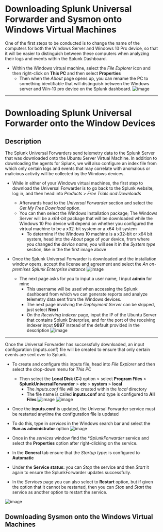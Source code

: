# Downloading Splunk Universal Forwarder and Sysmon onto Windows Virtual Machines 

One of the first steps to be conducted is to change the name of the computers for both the Windows Server and Windows 10 Pro device, so that it will be easier to distinguish between these computers when analyzing their logs and events within the Splunk Dashboard.
* Within the Windows virtual machine, select the *File Explorer* icon and then right-click on **This PC** and then select **Properties**
  * Then when the *About* page opens up, you can rename the PC to something identifiable that will distinguish between the Windows server and Win-10 pro device on the Splunk dashboard.
![image](https://github.com/Chaac9/Active-Directory-and-Splunk-Server/assets/98796264/e45b69e3-e625-4501-b6dc-cac74346b67b)

***
# Downloading Splunk Universal Forwarder onto the Window Devices

## Description 

The Splunk Universal Forwarders send telemetry data to the Splunk Server that was downloaded onto the Ubuntu Server Virtual Machine. In addition to downloading the agents for Splunk, we will also configure an index file from which only certain logs and events that may correlate with anomalous or malicious activity will be collected by the Windows devices. 

* While in either of your Windows virtual machines, the first step to download the Universal Forwarder is to go back to the Splunk website, log in, and then head into *Products* > *Free Trials and Downloads*
  * Afterwards head to the *Universal Forwarder* section and select the *Get My Free Download* option.
  * You can then select the Windows Installation package; The Windows Server will be a *x64-bit* package that will be downloaded while the Windows 10 Pro device will depend on whether you configured the virtual machine to be a x32-bit system or a x64-bit system
    * To determine if the Windows 10 machine is a x32-bit or x64 bit system, head into the *About* page of your device, from where you changed the *device name*; you will see it in the *System type* section, like in the the first image above

* Once the Splunk Universal Forwarder is downloaded and the installation window opens, accept the license and agreement and select the *An on-premises Splunk Enterprise instance*
![image](https://github.com/Chaac9/Active-Directory-and-Splunk-Server/assets/98796264/194f1d25-96b3-498a-91d8-7e1068637045)

  * The next page asks for you to input a user name, I input **admin** for mine
    * This username will be used when accessing the Splunk dashboard from which we can generate reports and analyze telemetry data sent from the Windows devices.
    * The next page involving the *Deployment Server* can be skipped, just select **Next**
    * On the *Receiving Indexer* page, input the IP of the Ubuntu Server that contains Splunk Enterprise, and for the port of the receiving indexer input **9997** instead of the default provided in the description
![image](https://github.com/Chaac9/Active-Directory-and-Splunk-Server/assets/98796264/d15b5124-a14d-4c4c-95ab-822535859050)
***

Once the Universal Forwarder has successfully downloaded, an input configuration (inputs.conf) file will be created to ensure that only certain events are sent over to Splunk.

* To create and configure this inputs file, head into *File Explorer* and then select the drop-down menu for *This PC* 
  * Then select the **Local Disk (C:)** option > select **Program Files** > **SplunkUniversalForwarder** > **etc** > **system** > **local**
    * The *inputs.conf* file will be created within the *local* directory
    * The file name is called **inputs.conf** and type is configured to **All Files**
![image](https://github.com/Chaac9/Active-Directory-and-Splunk-Server/assets/98796264/2b4bd061-f06d-4e37-b973-c6ba84ce9e22)
![image](https://github.com/Chaac9/Active-Directory-and-Splunk-Server/assets/98796264/12938fb1-e0b0-4508-9f5c-6a1677f426d1)


 * Once the **inputs.conf** is updated, the Universal Forwarder service must be restarted anytime the configuration file is updated
  * To do this, type in *services* in the Windows search bar  and select the **Run as administrator** option 
![image](https://github.com/Chaac9/Active-Directory-and-Splunk-Server/assets/98796264/b0c727ef-21d7-4c22-820b-4e5eee18e813)


 * Once in the *services* window find the **SplunkForwarder* service and select the **Properties** option after right-clicking on the service.
  * In the **General** tab ensure that the *Startup type:* is configured to **Automatic**
  * Under the **Service status:**  you can *Stop* the service and then *Start* it again to ensure the SplunkForwarder updates successfully.
  * In the *Services* page you can also select to **Restart** option, but if given the option that it cannot be restarted, then you can *Stop* and *Start* the service as another option to restart the service.
    
![image](https://github.com/Chaac9/Active-Directory-and-Splunk-Server/assets/98796264/fd9e58cb-204f-4496-9f21-91790967013c)

## Downloading Sysmon onto the Windows Virtual Machines 


